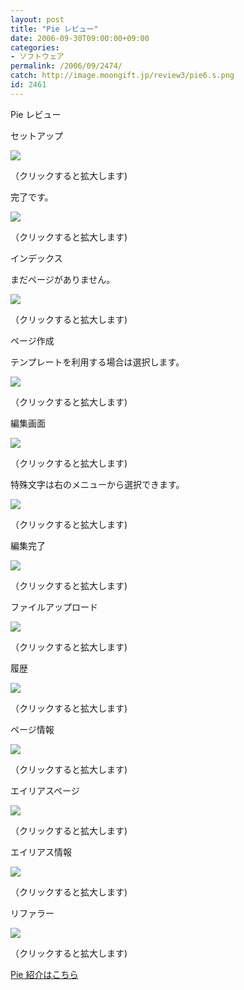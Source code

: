 ```yaml
---
layout: post
title: "Pie レビュー"
date: 2006-09-30T09:00:00+09:00
categories:
- ソフトウェア
permalink: /2006/09/2474/
catch: http://image.moongift.jp/review3/pie6.s.png
id: 2461
---
```

Pie レビュー  
<!--more-->

セットアップ

  

[![](http://image.moongift.jp/review3/pie1.s.png)](http://image.moongift.jp/review3/pie1.png)  
  
（クリックすると拡大します)

  

完了です。

  

[![](http://image.moongift.jp/review3/pie2.s.png)](http://image.moongift.jp/review3/pie2.png)  
  
（クリックすると拡大します)

  

インデックス

  

まだページがありません。

  

[![](http://image.moongift.jp/review3/pie3.s.png)](http://image.moongift.jp/review3/pie3.png)  
  
（クリックすると拡大します)

  

ページ作成

  

テンプレートを利用する場合は選択します。

  

[![](http://image.moongift.jp/review3/pie4.s.png)](http://image.moongift.jp/review3/pie4.png)  
  
（クリックすると拡大します)

  

編集画面

  

[![](http://image.moongift.jp/review3/pie5.s.png)](http://image.moongift.jp/review3/pie5.png)  
  
（クリックすると拡大します)

  

特殊文字は右のメニューから選択できます。

  

[![](http://image.moongift.jp/review3/pie11.s.png)](http://image.moongift.jp/review3/pie11.png)  
  
（クリックすると拡大します)

  

編集完了

  

[![](http://image.moongift.jp/review3/pie6.s.png)](http://image.moongift.jp/review3/pie6.png)  
  
（クリックすると拡大します)

  

ファイルアップロード

  

[![](http://image.moongift.jp/review3/pie7.s.png)](http://image.moongift.jp/review3/pie7.png)  
  
（クリックすると拡大します)

  

履歴

  

[![](http://image.moongift.jp/review3/pie8.s.png)](http://image.moongift.jp/review3/pie8.png)  
  
（クリックすると拡大します)

  

ページ情報

  

[![](http://image.moongift.jp/review3/pie10.s.png)](http://image.moongift.jp/review3/pie10.png)  
  
（クリックすると拡大します)

  

エイリアスページ

  

[![](http://image.moongift.jp/review3/pie9.s.png)](http://image.moongift.jp/review3/pie9.png)  
  
（クリックすると拡大します)

  

エイリアス情報

  

[![](http://image.moongift.jp/review3/pie13.s.png)](http://image.moongift.jp/review3/pie13.png)  
  
（クリックすると拡大します)

  

リファラー

  

[![](http://image.moongift.jp/review3/pie12.s.png)](http://image.moongift.jp/review3/pie12.png)  
  
（クリックすると拡大します)

  

[Pie 紹介はこちら](http://oss.moongift.jp/intro/i-2473.html)

